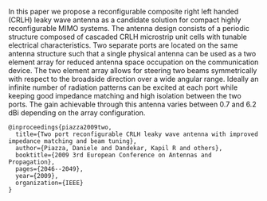 In this paper we propose a reconfigurable composite right left handed (CRLH) leaky wave antenna as a candidate solution for compact highly reconfigurable MIMO systems. 
The antenna design consists of a periodic structure composed of cascaded CRLH microstrip unit cells with tunable electrical characteristics. 
Two separate ports are located on the same antenna structure such that a single physical antenna can be used as a two element array for reduced antenna space occupation on the communication device. 
The two element array allows for steering two beams symmetrically with respect to the broadside direction over a wide angular range. 
Ideally an infinite number of radiation patterns can be excited at each port while keeping good impedance matching and high isolation between the two ports. 
The gain achievable through this antenna varies between 0.7 and 6.2 dBi depending on the array configuration.

```
@inproceedings{piazza2009two,
  title={Two port reconfigurable CRLH leaky wave antenna with improved impedance matching and beam tuning},
  author={Piazza, Daniele and Dandekar, Kapil R and others},
  booktitle={2009 3rd European Conference on Antennas and Propagation},
  pages={2046--2049},
  year={2009},
  organization={IEEE}
}
```
